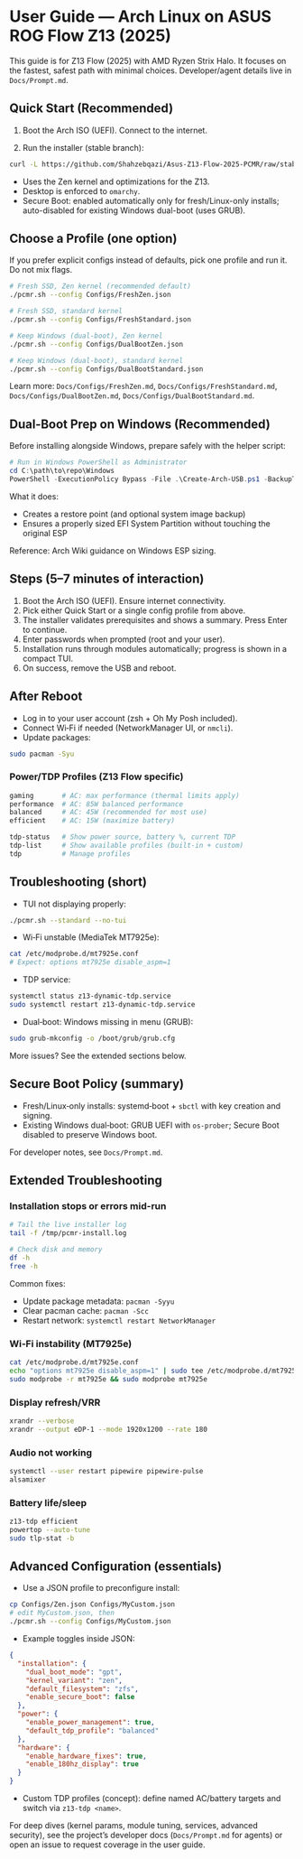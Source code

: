 # User Guide — Arch Linux on ASUS ROG Flow Z13 (2025)

This guide is for Z13 Flow (2025) with AMD Ryzen Strix Halo. It focuses on the fastest, safest path with minimal choices. Developer/agent details live in `Docs/Prompt.md`.

## Quick Start (Recommended)

1) Boot the Arch ISO (UEFI). Connect to the internet.

2) Run the installer (stable branch):
```bash
curl -L https://github.com/Shahzebqazi/Asus-Z13-Flow-2025-PCMR/raw/stable/pcmr.sh | bash
```

- Uses the Zen kernel and optimizations for the Z13.
- Desktop is enforced to `omarchy`.
- Secure Boot: enabled automatically only for fresh/Linux-only installs; auto-disabled for existing Windows dual-boot (uses GRUB).

## Choose a Profile (one option)

If you prefer explicit configs instead of defaults, pick one profile and run it. Do not mix flags.

```bash
# Fresh SSD, Zen kernel (recommended default)
./pcmr.sh --config Configs/FreshZen.json

# Fresh SSD, standard kernel
./pcmr.sh --config Configs/FreshStandard.json

# Keep Windows (dual-boot), Zen kernel
./pcmr.sh --config Configs/DualBootZen.json

# Keep Windows (dual-boot), standard kernel
./pcmr.sh --config Configs/DualBootStandard.json
```

Learn more: `Docs/Configs/FreshZen.md`, `Docs/Configs/FreshStandard.md`, `Docs/Configs/DualBootZen.md`, `Docs/Configs/DualBootStandard.md`.

## Dual‑Boot Prep on Windows (Recommended)

Before installing alongside Windows, prepare safely with the helper script:

```powershell
# Run in Windows PowerShell as Administrator
cd C:\path\to\repo\Windows
PowerShell -ExecutionPolicy Bypass -File .\Create-Arch-USB.ps1 -BackupTargetDriveLetter E: -MinEspMiB 260 -NewEspMiB 300
```

What it does:
- Creates a restore point (and optional system image backup)
- Ensures a properly sized EFI System Partition without touching the original ESP

Reference: Arch Wiki guidance on Windows ESP sizing.

## Steps (5–7 minutes of interaction)

1) Boot the Arch ISO (UEFI). Ensure internet connectivity.
2) Pick either Quick Start or a single config profile from above.
3) The installer validates prerequisites and shows a summary. Press Enter to continue.
4) Enter passwords when prompted (root and your user).
5) Installation runs through modules automatically; progress is shown in a compact TUI.
6) On success, remove the USB and reboot.

## After Reboot

- Log in to your user account (zsh + Oh My Posh included).
- Connect Wi‑Fi if needed (NetworkManager UI, or `nmcli`).
- Update packages:
```bash
sudo pacman -Syu
```

### Power/TDP Profiles (Z13 Flow specific)
```bash
gaming       # AC: max performance (thermal limits apply)
performance  # AC: 85W balanced performance
balanced     # AC: 45W (recommended for most use)
efficient    # AC: 15W (maximize battery)

tdp-status   # Show power source, battery %, current TDP
tdp-list     # Show available profiles (built-in + custom)
tdp          # Manage profiles
```

## Troubleshooting (short)

- TUI not displaying properly:
```bash
./pcmr.sh --standard --no-tui
```

- Wi‑Fi unstable (MediaTek MT7925e):
```bash
cat /etc/modprobe.d/mt7925e.conf
# Expect: options mt7925e disable_aspm=1
```

- TDP service:
```bash
systemctl status z13-dynamic-tdp.service
sudo systemctl restart z13-dynamic-tdp.service
```

- Dual‑boot: Windows missing in menu (GRUB):
```bash
sudo grub-mkconfig -o /boot/grub/grub.cfg
```

More issues? See the extended sections below.

## Secure Boot Policy (summary)

- Fresh/Linux‑only installs: systemd‑boot + `sbctl` with key creation and signing.
- Existing Windows dual‑boot: GRUB UEFI with `os-prober`; Secure Boot disabled to preserve Windows boot.

For developer notes, see `Docs/Prompt.md`.

## Extended Troubleshooting

### Installation stops or errors mid-run
```bash
# Tail the live installer log
tail -f /tmp/pcmr-install.log

# Check disk and memory
df -h
free -h
```
Common fixes:
- Update package metadata: `pacman -Syyu`
- Clear pacman cache: `pacman -Scc`
- Restart network: `systemctl restart NetworkManager`

### Wi‑Fi instability (MT7925e)
```bash
cat /etc/modprobe.d/mt7925e.conf
echo "options mt7925e disable_aspm=1" | sudo tee /etc/modprobe.d/mt7925e.conf
sudo modprobe -r mt7925e && sudo modprobe mt7925e
```

### Display refresh/VRR
```bash
xrandr --verbose
xrandr --output eDP-1 --mode 1920x1200 --rate 180
```

### Audio not working
```bash
systemctl --user restart pipewire pipewire-pulse
alsamixer
```

### Battery life/sleep
```bash
z13-tdp efficient
powertop --auto-tune
sudo tlp-stat -b
```

## Advanced Configuration (essentials)

- Use a JSON profile to preconfigure install:
```bash
cp Configs/Zen.json Configs/MyCustom.json
# edit MyCustom.json, then
./pcmr.sh --config Configs/MyCustom.json
```

- Example toggles inside JSON:
```json
{
  "installation": {
    "dual_boot_mode": "gpt",
    "kernel_variant": "zen",
    "default_filesystem": "zfs",
    "enable_secure_boot": false
  },
  "power": {
    "enable_power_management": true,
    "default_tdp_profile": "balanced"
  },
  "hardware": {
    "enable_hardware_fixes": true,
    "enable_180hz_display": true
  }
}
```

- Custom TDP profiles (concept): define named AC/battery targets and switch via `z13-tdp <name>`.

For deep dives (kernel params, module tuning, services, advanced security), see the project’s developer docs (`Docs/Prompt.md` for agents) or open an issue to request coverage in the user guide.


